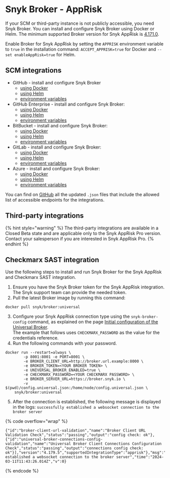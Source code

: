 # Snyk Broker - AppRisk

If your SCM or third-party instance is not publicly accessible, you need Snyk Broker. You can install and configure Snyk Broker using Docker or Helm. The minimum supported Broker version for Snyk AppRisk is [4.171.0](https://github.com/snyk/broker/releases/tag/v4.171.0).

Enable Broker for Snyk AppRisk by setting the `APPRISK` environment variable to `true` in the installation command: `ACCEPT_APPRISK=true`  for Docker and `--set enableAppRisk=true` for Helm.

## SCM integrations

* GitHub - install and configure Snyk Broker&#x20;
  * [using Docker](install-and-configure-snyk-broker/github-prerequisites-and-steps-to-install-and-configure-broker/github-install-and-configure-using-docker.md#docker-run-command-to-set-up-a-broker-client-for-github)
  * [using Helm](install-and-configure-snyk-broker/github-prerequisites-and-steps-to-install-and-configure-broker/github-install-and-configure-using-helm.md)
  * [environment variables](install-and-configure-snyk-broker/github-prerequisites-and-steps-to-install-and-configure-broker/github-environment-variables-for-snyk-broker.md)
* GitHub Enterprise - install and configure Snyk Broker:
  * [using Docker](install-and-configure-snyk-broker/github-enterprise-prerequisites-and-steps-to-install-and-configure-broker/github-enterprise-install-and-configure-using-docker.md#docker-run-command-to-set-up-a-broker-client-for-github-enterprise)
  * [using Helm](install-and-configure-snyk-broker/github-enterprise-prerequisites-and-steps-to-install-and-configure-broker/github-enterprise-install-and-configure-using-helm.md)
  * [environment variables](install-and-configure-snyk-broker/github-enterprise-prerequisites-and-steps-to-install-and-configure-broker/github-enterprise-environment-variables-for-snyk-broker.md)
* BitBucket - install and configure Snyk Broker:
  * [using Docker](install-and-configure-snyk-broker/bitbucket-server-data-center-prerequisites-and-steps-to-install-and-configure-broker/data-center.md#docker-run-command-to-set-up-a-broker-client-for-bitbucket)
  * [using Helm](install-and-configure-snyk-broker/bitbucket-server-data-center-prerequisites-and-steps-to-install-and-configure-broker/bitbucket-server-data-center-install-and-configure-using-helm.md)
  * [environment variables](install-and-configure-snyk-broker/bitbucket-server-data-center-prerequisites-and-steps-to-install-and-configure-broker/bitbucket-server-data-center-environment-variables-for-snyk-broker-basic-auth.md)
* GitLab - install and configure Snyk Broker:
  * [using Docker](install-and-configure-snyk-broker/gitlab-prerequisites-and-steps-to-install-and-configure-broker/gitlab-install-and-configure-using-docker.md#docker-run-command-to-set-up-a-broker-client-for-gitlab)
  * [using Helm](install-and-configure-snyk-broker/gitlab-prerequisites-and-steps-to-install-and-configure-broker/gitlab-install-and-configure-using-helm.md)
  * [environment variables](install-and-configure-snyk-broker/gitlab-prerequisites-and-steps-to-install-and-configure-broker/gitlab-environment-variables-for-snyk-broker.md)
* Azure - install and configure Snyk Broker:
  * [using Docker](install-and-configure-snyk-broker/azure-repos-prerequisites-and-steps-to-install-and-configure-broker/azure-repos-install-and-configure-using-docker.md#docker-run-command-to-set-up-a-broker-client-for-azure-repos)
  * [using Helm](install-and-configure-snyk-broker/azure-repos-prerequisites-and-steps-to-install-and-configure-broker/azure-repos-install-and-configure-and-configure-using-helm.md)
  * [environment variables](install-and-configure-snyk-broker/azure-repos-prerequisites-and-steps-to-install-and-configure-broker/azure-repos-environment-variables-for-snyk-broker.md)

You can find on [GitHub](https://github.com/snyk/broker/tree/565242baf003f06f445489dd96cc68c8386ede38/defaultFilters/apprisk) all the updated `.json` files that include the allowed list of accessible endpoints for the integrations.

## Third-party integrations

{% hint style="warning" %}
The third-party integrations are available in a Closed Beta state and are applicable only to the Snyk AppRisk Pro version. Contact your salesperson if you are interested in Snyk AppRisk Pro.
{% endhint %}

## Checkmarx SAST integration

Use the following steps to install and run Snyk Broker for the Snyk AppRisk and Checkmarx SAST integration.

1. Ensure you have the Snyk Broker token for the Snyk AppRisk integration. The Snyk support team can provide the needed token.&#x20;
2. Pull the latest Broker image by running this command:

```docker
docker pull snyk/broker:universal
```

3. Configure your Snyk AppRisk connection type using the `snyk-broker-config` command, as explained on the page [Initial configuration of the Universal Broker](universal-broker/initial-configuration-of-the-universal-broker.md).\
   The example that follows uses `CHECKMARX_PASSWORD` as the value for the credentials reference.
4. Run the following commands with your password.&#x20;

```docker
docker run --restart=always \
        -p 8001:8001 -e PORT=8001 \
        -e BROKER_CLIENT_URL=http://broker.url.example:8000 \
        -e BROKER_TOKEN=<YOUR BROKER TOKEN> \
        -e UNIVERSAL_BROKER_ENABLED=true \
        -e CHECKMARX_PASSWORD=<YOUR CHECKMARX PASSWORD> \
        -e BROKER_SERVER_URL=https://broker.snyk.io \
        -v $(pwd)/config.universal.json:/home/node/config.universal.json \
    snyk/broker:universal
```

5. After the connection is established, the following message is displayed in the logs: `successfully established a websocket connection to the broker server`

{% code overflow="wrap" %}
```docker
{"id":"broker-client-url-validation","name":"Broker Client URL Validation Check","status":"passing","output":"config check: ok"},{"id":"universal-broker-connections-config-validation","name":"Universal Broker Client Connections Configuration Check","status":"passing","output":"connections config check: ok"}],"version":"4.179.5","supportedIntegrationType":"apprisk"},"msg":"successfully established a websocket connection to the broker server","time":"2024-03-11T11:43:26.014Z","v":0}

```
{% endcode %}
